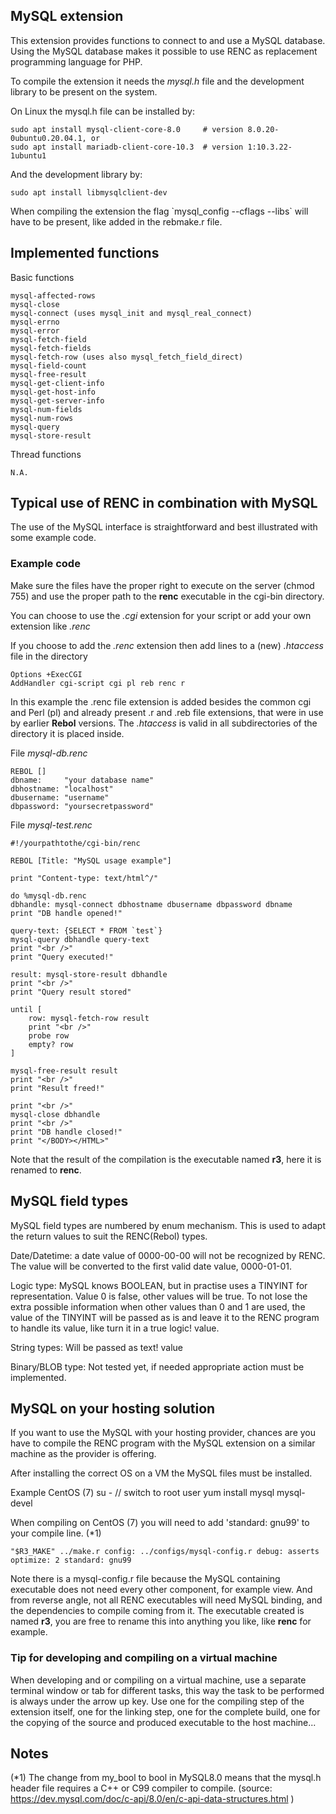 ## MySQL extension

This extension provides functions to connect to and use a MySQL database.
Using the MySQL database makes it possible to use RENC as replacement programming language for PHP.

To compile the extension it needs the *mysql.h* file and the development library to be present on the system.

On Linux the mysql.h file can be installed by:

    sudo apt install mysql-client-core-8.0     # version 8.0.20-0ubuntu0.20.04.1, or
    sudo apt install mariadb-client-core-10.3  # version 1:10.3.22-1ubuntu1

And the development library by:

    sudo apt install libmysqlclient-dev

When compiling the extension the flag \`mysql_config --cflags --libs` will have to be present, like added in the rebmake.r file.

## Implemented functions

Basic functions

    mysql-affected-rows
    mysql-close
    mysql-connect (uses mysql_init and mysql_real_connect)
    mysql-errno
    mysql-error
    mysql-fetch-field
    mysql-fetch-fields
    mysql-fetch-row (uses also mysql_fetch_field_direct)
    mysql-field-count
    mysql-free-result
    mysql-get-client-info
    mysql-get-host-info
    mysql-get-server-info
    mysql-num-fields
    mysql-num-rows
    mysql-query
    mysql-store-result

Thread functions

    N.A.


## Typical use of RENC in combination with MySQL

The use of the MySQL interface is straightforward and best illustrated with some example code.

### Example code 

Make sure the files have the proper right to execute on the server (chmod 755) and use the proper path to the **renc** executable in the cgi-bin directory.

You can choose to use the *.cgi* extension for your script or add your own extension like *.renc*

If you choose to add the *.renc* extension then add lines to a (new) *.htaccess* file in the directory

    Options +ExecCGI
    AddHandler cgi-script cgi pl reb renc r
In this example the .renc file extension is added besides the common cgi and Perl (pl) and already present .r and .reb file extensions, that were in use by earlier **Rebol** versions. The *.htaccess* is valid in all subdirectories of the directory it is placed inside.

File *mysql-db.renc*

    REBOL []
    dbname:     "your database name"
    dbhostname: "localhost"
    dbusername: "username"
    dbpassword: "yoursecretpassword"

File *mysql-test.renc*

    #!/yourpathtothe/cgi-bin/renc

    REBOL [Title: "MySQL usage example"]

    print "Content-type: text/html^/"

    do %mysql-db.renc
    dbhandle: mysql-connect dbhostname dbusername dbpassword dbname
    print "DB handle opened!"

    query-text: {SELECT * FROM `test`} 
    mysql-query dbhandle query-text
    print "<br />"
    print "Query executed!" 

    result: mysql-store-result dbhandle
    print "<br />"
    print "Query result stored"

    until [
        row: mysql-fetch-row result
        print "<br />"
        probe row
        empty? row
    ]

    mysql-free-result result
    print "<br />"
    print "Result freed!"

    print "<br />"
    mysql-close dbhandle
    print "<br />"
    print "DB handle closed!"
    print "</BODY></HTML>"
Note that the result of the compilation is the executable named **r3**, here it is renamed to **renc**.

## MySQL field types

MySQL field types are numbered by enum mechanism. This is used to adapt the return values to suit the RENC(Rebol) types.

Date/Datetime: a date value of 0000-00-00 will not be recognized by RENC.
The value will be converted to the first valid date value, 0000-01-01.

Logic type: MySQL knows BOOLEAN, but in practise uses a TINYINT for representation.
Value 0 is false, other values will be true. To not lose the extra possible information when other values
than 0 and 1 are used, the value of the TINYINT will be passed as is and leave it to the RENC program to handle its value, like turn it in a true logic! value.

String types: Will be passed as text! value

Binary/BLOB type: Not tested yet, if needed appropriate action must be implemented.

## MySQL on your hosting solution

If you want to use the MySQL with your hosting provider, chances are you have to compile
the RENC program with the MySQL extension on a similar machine as the provider is 
offering.

After installing the correct OS on a VM the MySQL files must be installed.

Example CentOS (7)
    su -                           // switch to root user
    yum install mysql mysql-devel

When compiling on CentOS (7) you will need to add 'standard: gnu99' to your compile line. (*1)

    "$R3_MAKE" ../make.r config: ../configs/mysql-config.r debug: asserts optimize: 2 standard: gnu99

Note there is a mysql-config.r file because the MySQL containing executable does not need every other component, for example view.
And from reverse angle, not all RENC executables will need MySQL binding, and the dependencies to compile coming from it.
The executable created is named **r3**, you are free to rename this into anything you like, like **renc** for example.

### Tip for developing and compiling on a virtual machine

When developing and or compiling on a virtual machine, use a separate terminal window or tab for different tasks, this way the task to be performed is always under the arrow up key. 
Use one for the compiling step of the extension itself, one for the linking step, one for the complete build, one for the copying of the source and produced executable to the host machine... 

## Notes

(*1)  The change from my_bool to bool in MySQL8.0 means that the mysql.h header file requires a C++ or C99 compiler to compile. (source: https://dev.mysql.com/doc/c-api/8.0/en/c-api-data-structures.html )